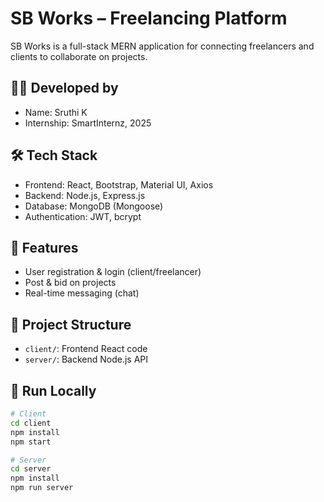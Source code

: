 # SB Works – Freelancing Platform

SB Works is a full-stack MERN application for connecting freelancers and clients to collaborate on projects.

## 👩‍💻 Developed by
- Name: Sruthi K
- Internship: SmartInternz, 2025

## 🛠️ Tech Stack
- Frontend: React, Bootstrap, Material UI, Axios
- Backend: Node.js, Express.js
- Database: MongoDB (Mongoose)
- Authentication: JWT, bcrypt


## 📂 Features
- User registration & login (client/freelancer)
- Post & bid on projects
- Real-time messaging (chat)

## 🧠 Project Structure
- `client/`: Frontend React code
- `server/`: Backend Node.js API

## 🚀 Run Locally

```bash
# Client
cd client
npm install
npm start

# Server
cd server
npm install
npm run server